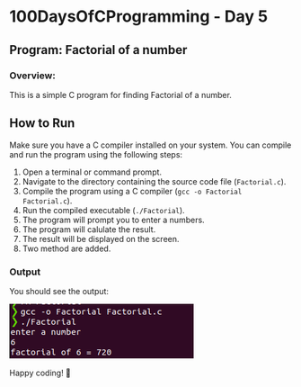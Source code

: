
# 100DaysOfCProgramming - Day 5

## Program: Factorial of a number

### Overview:
This is a simple C program for finding Factorial of a number.
   
## How to Run

Make sure you have a C compiler installed on your system. You can compile and run the program using the following steps:

1. Open a terminal or command prompt.
2. Navigate to the directory containing the source code file (`Factorial.c`).
3. Compile the program using a C compiler (`gcc -o Factorial Factorial.c`).
4. Run the compiled executable (`./Factorial`).
5. The program will prompt you to enter a numbers.
6. The program will calulate the result.
7. The result will be displayed on the screen.
8. Two method are added. 

### Output

You should see the output:

![Factorial Output](Factorial.png)


Happy coding! 🚀
